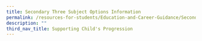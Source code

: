 ```yaml
---
title: Secondary Three Subject Options Information
permalink: /resources-for-students/Education-and-Career-Guidance/Secondary-3-Subject-Options-Info/permalink
description: ""
third_nav_title: Supporting Child's Progression
---
```

